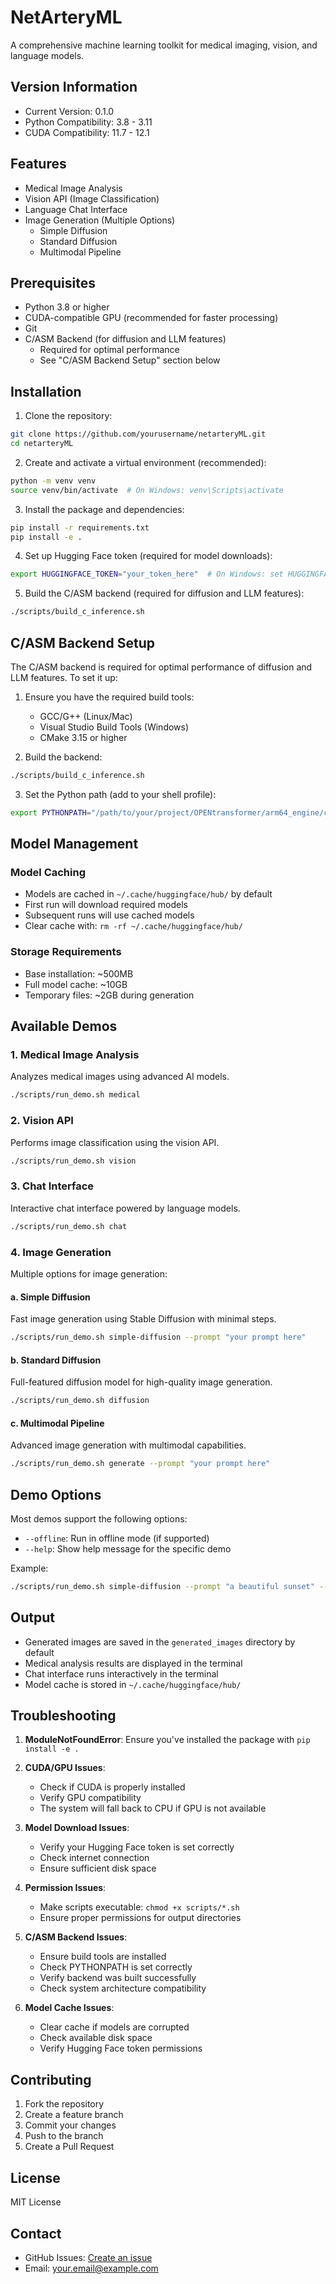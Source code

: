 # NetArteryML

A comprehensive machine learning toolkit for medical imaging, vision, and language models.

## Version Information
- Current Version: 0.1.0
- Python Compatibility: 3.8 - 3.11
- CUDA Compatibility: 11.7 - 12.1

## Features

- Medical Image Analysis
- Vision API (Image Classification)
- Language Chat Interface
- Image Generation (Multiple Options)
  - Simple Diffusion
  - Standard Diffusion
  - Multimodal Pipeline

## Prerequisites

- Python 3.8 or higher
- CUDA-compatible GPU (recommended for faster processing)
- Git
- C/ASM Backend (for diffusion and LLM features)
  - Required for optimal performance
  - See "C/ASM Backend Setup" section below

## Installation

1. Clone the repository:
```bash
git clone https://github.com/yourusername/netarteryML.git
cd netarteryML
```

2. Create and activate a virtual environment (recommended):
```bash
python -m venv venv
source venv/bin/activate  # On Windows: venv\Scripts\activate
```

3. Install the package and dependencies:
```bash
pip install -r requirements.txt
pip install -e .
```

4. Set up Hugging Face token (required for model downloads):
```bash
export HUGGINGFACE_TOKEN="your_token_here"  # On Windows: set HUGGINGFACE_TOKEN=your_token_here
```

5. Build the C/ASM backend (required for diffusion and LLM features):
```bash
./scripts/build_c_inference.sh
```

## C/ASM Backend Setup

The C/ASM backend is required for optimal performance of diffusion and LLM features. To set it up:

1. Ensure you have the required build tools:
   - GCC/G++ (Linux/Mac)
   - Visual Studio Build Tools (Windows)
   - CMake 3.15 or higher

2. Build the backend:
```bash
./scripts/build_c_inference.sh
```

3. Set the Python path (add to your shell profile):
```bash
export PYTHONPATH="/path/to/your/project/OPENtransformer/arm64_engine/core/c_inference:$PYTHONPATH"
```

## Model Management

### Model Caching
- Models are cached in `~/.cache/huggingface/hub/` by default
- First run will download required models
- Subsequent runs will use cached models
- Clear cache with: `rm -rf ~/.cache/huggingface/hub/`

### Storage Requirements
- Base installation: ~500MB
- Full model cache: ~10GB
- Temporary files: ~2GB during generation

## Available Demos

### 1. Medical Image Analysis
Analyzes medical images using advanced AI models.
```bash
./scripts/run_demo.sh medical
```

### 2. Vision API
Performs image classification using the vision API.
```bash
./scripts/run_demo.sh vision
```

### 3. Chat Interface
Interactive chat interface powered by language models.
```bash
./scripts/run_demo.sh chat
```

### 4. Image Generation
Multiple options for image generation:

#### a. Simple Diffusion
Fast image generation using Stable Diffusion with minimal steps.
```bash
./scripts/run_demo.sh simple-diffusion --prompt "your prompt here"
```

#### b. Standard Diffusion
Full-featured diffusion model for high-quality image generation.
```bash
./scripts/run_demo.sh diffusion
```

#### c. Multimodal Pipeline
Advanced image generation with multimodal capabilities.
```bash
./scripts/run_demo.sh generate --prompt "your prompt here"
```

## Demo Options

Most demos support the following options:
- `--offline`: Run in offline mode (if supported)
- `--help`: Show help message for the specific demo

Example:
```bash
./scripts/run_demo.sh simple-diffusion --prompt "a beautiful sunset" --output "my_image.png"
```

## Output

- Generated images are saved in the `generated_images` directory by default
- Medical analysis results are displayed in the terminal
- Chat interface runs interactively in the terminal
- Model cache is stored in `~/.cache/huggingface/hub/`

## Troubleshooting

1. **ModuleNotFoundError**: Ensure you've installed the package with `pip install -e .`

2. **CUDA/GPU Issues**: 
   - Check if CUDA is properly installed
   - Verify GPU compatibility
   - The system will fall back to CPU if GPU is not available

3. **Model Download Issues**:
   - Verify your Hugging Face token is set correctly
   - Check internet connection
   - Ensure sufficient disk space

4. **Permission Issues**:
   - Make scripts executable: `chmod +x scripts/*.sh`
   - Ensure proper permissions for output directories

5. **C/ASM Backend Issues**:
   - Ensure build tools are installed
   - Check PYTHONPATH is set correctly
   - Verify backend was built successfully
   - Check system architecture compatibility

6. **Model Cache Issues**:
   - Clear cache if models are corrupted
   - Check available disk space
   - Verify Hugging Face token permissions

## Contributing

1. Fork the repository
2. Create a feature branch
3. Commit your changes
4. Push to the branch
5. Create a Pull Request

## License

MIT License

## Contact

- GitHub Issues: [Create an issue](https://github.com/yourusername/netarteryML/issues)
- Email: your.email@example.com